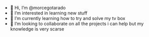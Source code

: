- 👋 Hi, I’m @morcegotarado
- 👀 I’m interested in learning new stuff
- 🌱 I’m currently learning how to try and solve my tv box
- 💞️ I’m looking to collaborate on all the projects i can help but my knowledge is very scarse


<!---
morcegotarado/morcegotarado is a ✨ special ✨ repository because its `README.md` (this file) appears on your GitHub profile.
You can click the Preview link to take a look at your changes.
--->
